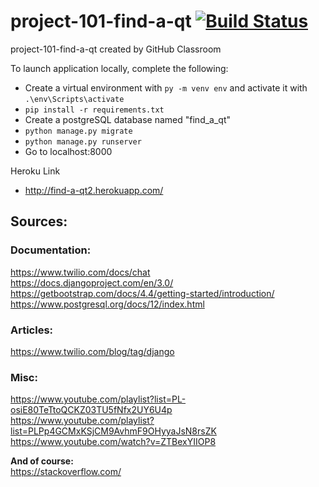 # project-101-find-a-qt [![Build Status](https://travis-ci.com/uva-cs3240-s20/project-101-find-a-qt.svg?token=u7XZTQtzmqfd5ok7qohJ&branch=master)](https://travis-ci.com/uva-cs3240-s20/project-101-find-a-qt)
project-101-find-a-qt created by GitHub Classroom

To launch application locally, complete the following:
- Create a virtual environment with `py -m venv env` and activate it with `.\env\Scripts\activate`     
- `pip install -r requirements.txt`
- Create a postgreSQL database named "find_a_qt"
- `python manage.py migrate`
- `python manage.py runserver`
- Go to localhost:8000

Heroku Link
- http://find-a-qt2.herokuapp.com/
## Sources:  
### Documentation:   
https://www.twilio.com/docs/chat  
https://docs.djangoproject.com/en/3.0/   
https://getbootstrap.com/docs/4.4/getting-started/introduction/  
https://www.postgresql.org/docs/12/index.html

### Articles:  
https://www.twilio.com/blog/tag/django

### Misc:  
https://www.youtube.com/playlist?list=PL-osiE80TeTtoQCKZ03TU5fNfx2UY6U4p  
https://www.youtube.com/playlist?list=PLPp4GCMxKSjCM9AvhmF9OHyyaJsN8rsZK  
https://www.youtube.com/watch?v=ZTBexYIIOP8  

**And of course:**  
https://stackoverflow.com/  
